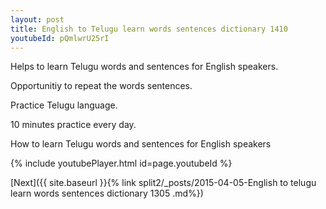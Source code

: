 ```yaml
---
layout: post
title: English to Telugu learn words sentences dictionary 1410 
youtubeId: pQmlwrU25rI
---
```

 
 
Helps to learn Telugu words and sentences for English speakers.

Opportunitiy to repeat the words sentences. 

Practice Telugu language. 
 
10 minutes practice every day. 
 
How to learn Telugu words and sentences for English speakers 
 
{% include youtubePlayer.html id=page.youtubeId %}
 
 
[Next]({{ site.baseurl }}{% link  split2/_posts/2015-04-05-English to telugu learn words sentences dictionary 1305 .md%})
 
